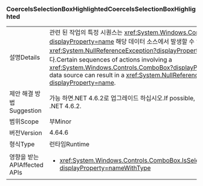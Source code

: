### <a name="coerceisselectionboxhighlighted"></a><span data-ttu-id="c69ea-101">CoerceIsSelectionBoxHighlighted</span><span class="sxs-lookup"><span data-stu-id="c69ea-101">CoerceIsSelectionBoxHighlighted</span></span>

|   |   |
|---|---|
|<span data-ttu-id="c69ea-102">설명</span><span class="sxs-lookup"><span data-stu-id="c69ea-102">Details</span></span>|<span data-ttu-id="c69ea-103">관련 된 작업의 특정 시퀀스는 <xref:System.Windows.Controls.ComboBox?displayProperty=name> 해당 데이터 소스에서 발생할 수 있습니다는 <xref:System.NullReferenceException?displayProperty=name>합니다.</span><span class="sxs-lookup"><span data-stu-id="c69ea-103">Certain sequences of actions involving a <xref:System.Windows.Controls.ComboBox?displayProperty=name> and its data source can result in a <xref:System.NullReferenceException?displayProperty=name>.</span></span>|
|<span data-ttu-id="c69ea-104">제안 해결 방법</span><span class="sxs-lookup"><span data-stu-id="c69ea-104">Suggestion</span></span>|<span data-ttu-id="c69ea-105">가능 하면.NET 4.6.2로 업그레이드 하십시오.</span><span class="sxs-lookup"><span data-stu-id="c69ea-105">If possible, please upgrade to .NET 4.6.2.</span></span>|
|<span data-ttu-id="c69ea-106">범위</span><span class="sxs-lookup"><span data-stu-id="c69ea-106">Scope</span></span>|<span data-ttu-id="c69ea-107">부</span><span class="sxs-lookup"><span data-stu-id="c69ea-107">Minor</span></span>|
|<span data-ttu-id="c69ea-108">버전</span><span class="sxs-lookup"><span data-stu-id="c69ea-108">Version</span></span>|<span data-ttu-id="c69ea-109">4.6</span><span class="sxs-lookup"><span data-stu-id="c69ea-109">4.6</span></span>|
|<span data-ttu-id="c69ea-110">형식</span><span class="sxs-lookup"><span data-stu-id="c69ea-110">Type</span></span>|<span data-ttu-id="c69ea-111">런타임</span><span class="sxs-lookup"><span data-stu-id="c69ea-111">Runtime</span></span>|
|<span data-ttu-id="c69ea-112">영향을 받는 API</span><span class="sxs-lookup"><span data-stu-id="c69ea-112">Affected APIs</span></span>|<ul><li><xref:System.Windows.Controls.ComboBox.IsSelectionBoxHighlighted?displayProperty=nameWithType></li></ul>|

